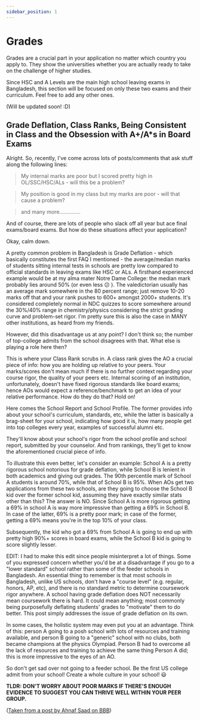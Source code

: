 ```yaml
---
sidebar_position: 1
---
```


# Grades

Grades are a crucial part in your application no matter which country you apply to. They show the universities whether you are actually ready to take on the challenge of higher studies.

Since HSC and A Levels are the main high school leaving exams in Bangladesh, this section will be focused on only these two exams and their curriculum. Feel free to add any other ones.

(Will be updated soon! :D)

## Grade Deflation, Class Ranks, Being Consistent in Class and the Obsession with A+/A*s in Board Exams

Alright.
So, recently, I've come across lots of posts/comments that ask stuff along the following lines:

> My internal marks are poor but I scored pretty high in OL/SSC/HSC/ALs - will this be a problem?

> My position is good in my class but my marks are poor - will that cause a problem?

> and many more..............

And of course, there are lots of people who slack off all year but ace final exams/board exams. But how do these situations affect your application?

Okay, calm down.

A pretty common problem in Bangladesh is Grade Deflation - which basically constitutes the first FAQ I mentioned - the average/median marks of students sitting internal tests in schools are pretty low compared to official standards in leaving exams like HSC or ALs. A firsthand experienced example would be at my alma mater Notre Dame College: the median mark probably lies around 50% (or even less 😕 ). The valedictorian usually has an average mark somewhere in the 80 percent range; just remove 10-20 marks off that and your rank pushes to 600+ amongst 2000+ students. It's considered completely normal in NDC quizzes to score somewhere around the 30%/40% range in chemistry/physics considering the strict grading curve and problem-set rigor. I'm pretty sure this is also the case in MANY other institutions, as heard from my friends.

However, did this disadvantage us at any point? I don't think so; the number of top-college admits from the school disagrees with that. What else is playing a role here then?

This is where your Class Rank scrubs in. A class rank gives the AO a crucial piece of info: how you are holding up relative to your peers. Your marks/scores don't mean much if there is no further context regarding your course rigor, the quality of your peers etc. Internal scoring of an institution, unfortunately, doesn't have fixed rigorous standards like board exams; hence AOs would expect a reference/benchmark to get an idea of your relative performance. How do they do that? Hold on!

Here comes the School Report and School Profile. The former provides info about your school's curriculum, standards, etc, while the latter is basically a brag-sheet for your school, indicating how good it is, how many people get into top colleges every year, examples of successful alumni etc.

They'll know about your school's rigor from the school profile and school report, submitted by your counselor. And from rankings, they'll get to know the aforementioned crucial piece of info.

To illustrate this even better, let's consider an example: School A is a pretty rigorous school notorious for grade deflation, while School B is lenient in both academics and giving out grades. The 90th percentile mark of School A students is around 70%, while that of School B is 95%. When AOs get two applications from these two schools, are they going to choose the School B kid over the former school kid, assuming they have exactly similar stats other than this? The answer is NO. Since School A is more rigorous getting a 69% in school A is way more impressive than getting a 69% in School B. In case of the latter, 69% is a pretty poor mark; in case of the former, getting a 69% means you're in the top 10% of your class.

Subsequently, the kid who got a 69% from School A is going to end up with pretty high 90%+ scores in board exams, while the School B kid is going to score slightly lesser.

EDIT: I had to make this edit since people misinterpret a lot of things. Some of you expressed concern whether you'd be at a disadvantage if you go to a "lower standard" school rather than some of the feeder schools in Bangladesh. An essential thing to remember is that most schools in Bangladesh, unlike US schools, don't have a "course level" (e.g. regular, honors, AP, etc), and there is no standard metric to determine coursework rigor anywhere. A school having grade deflation does NOT necessarily mean coursework there is hard. It could mean anything; most commonly being purposefully deflating students' grades to "motivate" them to do better. This post simply addresses the issue of grade deflation on its own.

In some cases, the holistic system may even put you at an advantage. Think of this: person A going to a posh school with lots of resources and training available, and person B going to a "generic" school with no clubs, both became champions at the physics Olympiad. Person B had to overcome all the lack of resources and training to achieve the same thing Person A did; this is more impressive to the eyes of an AO.

So don't get sad over not going to a feeder school. Be the first US college admit from your school! Create a whole culture in your school! 😃

**TLDR: DON'T WORRY ABOUT POOR MARKS IF THERE'S ENOUGH EVIDENCE TO SUGGEST YOU CAN THRIVE WELL WITHIN YOUR PEER GROUP.**

([Taken from a post by Ahnaf Saad on BBB](https://www.facebook.com/photo/?fbid=3040944036134640&set=gm.4483668128328299))